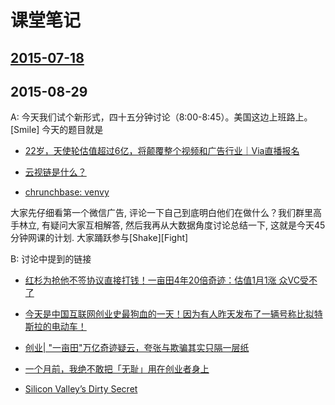 # 课堂笔记

## [2015-07-18](2015-07-18.md)

## 2015-08-29

A: 今天我们试个新形式，四十五分钟讨论（8:00-8:45）。美国这边上班路上。[Smile]
今天的题目就是 

- [22岁，天使轮估值超过6亿，将颠覆整个视频和广告行业｜Via直播报名
](http://mp.weixin.qq.com/s?__biz=MzAwNzAwMjkxMA==&mid=207233029&idx=1&sn=74c1703beaed7484a29880dcd1102c5d&scene=1&isappinstalled=0#rd)

- [云视链是什么？](http://www.zhihu.com/question/27297651)

- [chrunchbase: venvy](https://www.crunchbase.com/organization/venvy)

大家先仔细看第一个微信广告, 评论一下自己到底明白他们在做什么？我们群里高手林立, 有疑问大家互相解答, 然后我再从大数据角度讨论总结一下, 这就是今天45分钟网课的计划. 大家踊跃参与[Shake][Fight]

B: 讨论中提到的链接

- [红杉为抢他不签协议直接打钱！一亩田4年20倍奇迹：估值1月1涨 众VC受不了
](http://mp.weixin.qq.com/s?__biz=MzAxMTIxODIzMw==&mid=211694950&idx=2&sn=8a723ad4d93f68118fb1031f6ea67258&scene=1&isappinstalled=0#rd)

- [今天是中国互联网创业史最狗血的一天！因为有人昨天发布了一辆号称比拟特斯拉的电动车！](http://mp.weixin.qq.com/s?__biz=MzA5NjIzNjgxNw==&mid=210787147&idx=1&sn=c8682b039bc9ebd552ee08a206ee31b0&scene=1&isappinstalled=0#rd)

- [创业| "一亩田"万亿奇迹疑云，夸张与欺骗其实只隔一层纸
](http://mp.weixin.qq.com/s?__biz=MjM5NjM5Njk2Mg==&mid=208580717&idx=1&sn=277a5cb17484501b4ca8803d66d9a0cf&scene=1&isappinstalled=0#rd)

- [一个月前，我绝不敢把「无耻」用在创业者身上](http://mp.weixin.qq.com/s?__biz=MjM5MzYwNTI2MQ==&mid=208136332&idx=1&sn=45ad97dffa491cc7c3d8944e8a4d772c&scene=2&isappinstalled=0#rd)

- [Silicon Valley’s Dirty Secret](https://medium.com/@arlogilbert/silicon-valley-s-dirty-secret-67b1f0efdce)
